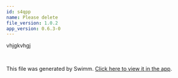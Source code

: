 ```yaml
---
id: s4qpp
name: Please delete
file_version: 1.0.2
app_version: 0.6.3-0
---
```


vhjgkvhgj

<br/>

This file was generated by Swimm. [Click here to view it in the app](http://localhost:5000/#/repos/ls4DA2fLasmQuEbT4ipw/docs/s4qpp).